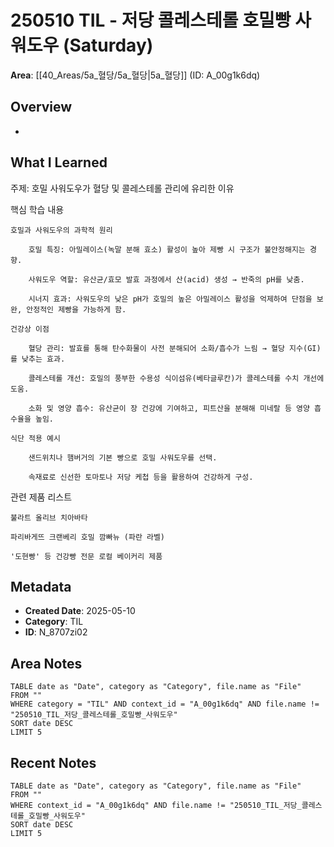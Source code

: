 # 250510 TIL - 저당 콜레스테롤 호밀빵 사워도우 (Saturday)

**Area**: [[40_Areas/5a_혈당/5a_혈당|5a_혈당]] (ID: A_00g1k6dq)


## Overview
-
## What I Learned
주제: 호밀 사워도우가 혈당 및 콜레스테롤 관리에 유리한 이유

핵심 학습 내용

    호밀과 사워도우의 과학적 원리

        호밀 특징: 아밀레이스(녹말 분해 효소) 활성이 높아 제빵 시 구조가 불안정해지는 경향.

        사워도우 역할: 유산균/효모 발효 과정에서 산(acid) 생성 → 반죽의 pH를 낮춤.

        시너지 효과: 사워도우의 낮은 pH가 호밀의 높은 아밀레이스 활성을 억제하여 단점을 보완, 안정적인 제빵을 가능하게 함.

    건강상 이점

        혈당 관리: 발효를 통해 탄수화물이 사전 분해되어 소화/흡수가 느림 → 혈당 지수(GI)를 낮추는 효과.

        콜레스테롤 개선: 호밀의 풍부한 수용성 식이섬유(베타글루칸)가 콜레스테롤 수치 개선에 도움.

        소화 및 영양 흡수: 유산균이 장 건강에 기여하고, 피트산을 분해해 미네랄 등 영양 흡수율을 높임.

    식단 적용 예시

        샌드위치나 햄버거의 기본 빵으로 호밀 사워도우를 선택.

        속재료로 신선한 토마토나 저당 케첩 등을 활용하여 건강하게 구성.

관련 제품 리스트

    불라트 올리브 치아바타

    파리바게뜨 크랜베리 호밀 깜빠뉴 (파란 라벨)

    '도현빵' 등 건강빵 전문 로컬 베이커리 제품


## Metadata
- **Created Date**: 2025-05-10
- **Category**: TIL
- **ID**: N_8707zi02



## Area Notes
```dataview
TABLE date as "Date", category as "Category", file.name as "File"
FROM ""
WHERE category = "TIL" AND context_id = "A_00g1k6dq" AND file.name != "250510_TIL_저당_콜레스테롤_호밀빵_사워도우"
SORT date DESC
LIMIT 5
```

## Recent Notes
```dataview
TABLE date as "Date", category as "Category", file.name as "File"
FROM ""
WHERE context_id = "A_00g1k6dq" AND file.name != "250510_TIL_저당_콜레스테롤_호밀빵_사워도우"
SORT date DESC
LIMIT 5
```
